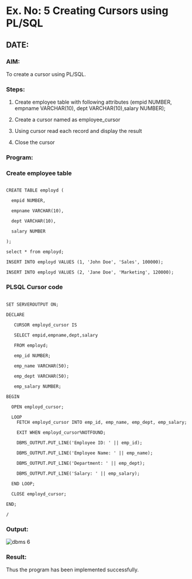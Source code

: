 # Ex. No: 5 Creating Cursors using PL/SQL

## DATE:

### AIM: 

To create a cursor using PL/SQL.

### Steps:

1. Create employee table with following attributes (empid NUMBER, empname VARCHAR(10), dept VARCHAR(10),salary NUMBER);

2. Create a cursor named as employee_cursor

3. Using cursor read each record and display the result

4. Close the cursor

### Program:

### Create employee table
```

CREATE TABLE employd (

  empid NUMBER,

  empname VARCHAR(10),

  dept VARCHAR(10),

  salary NUMBER

);

select * from employd;

INSERT INTO employd VALUES (1, 'John Doe', 'Sales', 100000);

INSERT INTO employd VALUES (2, 'Jane Doe', 'Marketing', 120000);

```

### PLSQL Cursor code
```

SET SERVEROUTPUT ON;

DECLARE

   CURSOR employd_cursor IS

   SELECT empid,empname,dept,salary

   FROM employd;

   emp_id NUMBER;

   emp_name VARCHAR(50);

   emp_dept VARCHAR(50);

   emp_salary NUMBER;

BEGIN

  OPEN employd_cursor;

  LOOP
    FETCH employd_cursor INTO emp_id, emp_name, emp_dept, emp_salary;

    EXIT WHEN employd_cursor%NOTFOUND;

    DBMS_OUTPUT.PUT_LINE('Employee ID: ' || emp_id);

    DBMS_OUTPUT.PUT_LINE('Employee Name: ' || emp_name);

    DBMS_OUTPUT.PUT_LINE('Department: ' || emp_dept);

    DBMS_OUTPUT.PUT_LINE('Salary: ' || emp_salary);

  END LOOP;

  CLOSE employd_cursor;

END;

/

```

### Output:

![dbms 6](https://github.com/dhivyapriyar/Ex-no-6-Creating-Cursors-using-PL-SQL/assets/119477552/4b138194-5442-4605-b947-f7b6d2a84d4e)


### Result:

Thus the program has been implemented successfully.
